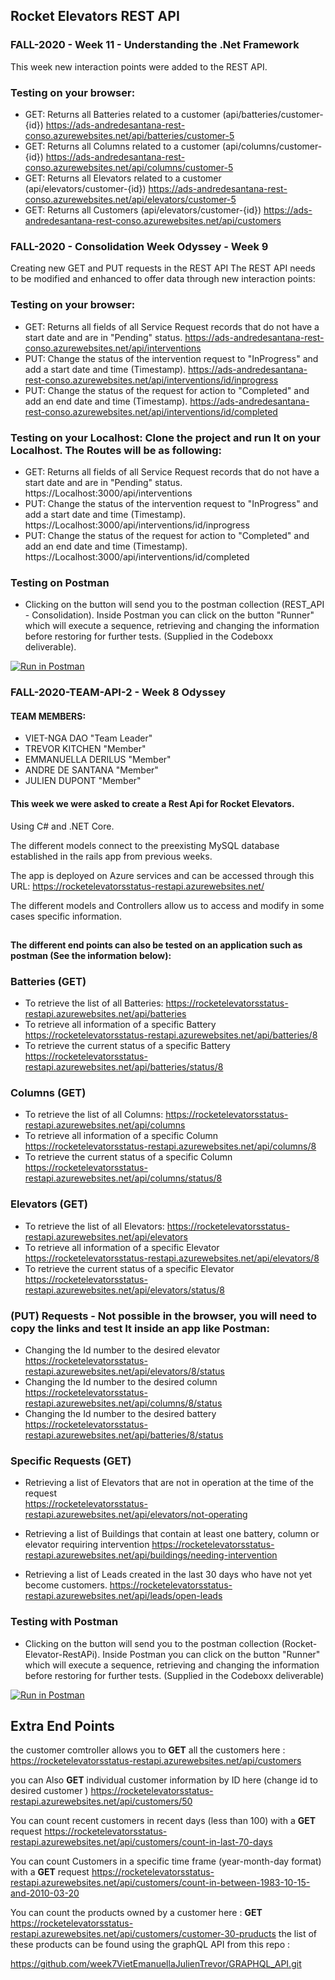 
## Rocket Elevators REST API

### FALL-2020 - Week 11 - Understanding the .Net Framework

This week new interaction points were added to the REST API.

### Testing on your browser:
* GET: Returns all Batteries related to a customer (api/batteries/customer-{id})
https://ads-andredesantana-rest-conso.azurewebsites.net/api/batteries/customer-5
* GET: Returns all Columns related to a customer (api/columns/customer-{id})
https://ads-andredesantana-rest-conso.azurewebsites.net/api/columns/customer-5
* GET: Returns all Elevators related to a customer (api/elevators/customer-{id})
https://ads-andredesantana-rest-conso.azurewebsites.net/api/elevators/customer-5
* GET: Returns all Customers (api/elevators/customer-{id})
https://ads-andredesantana-rest-conso.azurewebsites.net/api/customers

### FALL-2020 - Consolidation Week Odyssey - Week 9  

Creating new GET and PUT requests in the REST API
The REST API needs to be modified and enhanced to offer data through new interaction points:


### Testing on your browser:
* GET: Returns all fields of all Service Request records that do not have a start date and are in "Pending" status.
  https://ads-andredesantana-rest-conso.azurewebsites.net/api/interventions
* PUT: Change the status of the intervention request to "InProgress" and add a start date and time (Timestamp).
  https://ads-andredesantana-rest-conso.azurewebsites.net/api/interventions/id/inprogress
* PUT: Change the status of the request for action to "Completed" and add an end date and time (Timestamp).
  https://ads-andredesantana-rest-conso.azurewebsites.net/api/interventions/id/completed

### Testing on your Localhost: Clone the project and run It on your Localhost. The Routes will be as following:
* GET: Returns all fields of all Service Request records that do not have a start date and are in "Pending" status.
  https://Localhost:3000/api/interventions
* PUT: Change the status of the intervention request to "InProgress" and add a start date and time (Timestamp).
  https://Localhost:3000/api/interventions/id/inprogress
* PUT: Change the status of the request for action to "Completed" and add an end date and time (Timestamp).
  https://Localhost:3000/api/interventions/id/completed

### Testing on Postman
* Clicking on the button will send you to the postman collection (REST_API - Consolidation). Inside Postman you can click on the button "Runner" which will execute a sequence, retrieving and changing the information before restoring for further tests. (Supplied in the Codeboxx deliverable).

[![Run in Postman](https://run.pstmn.io/button.svg)](https://app.getpostman.com/run-collection/e59caff4ae79127966f5)


### FALL-2020-TEAM-API-2 - Week 8 Odyssey 

#### TEAM MEMBERS:
- VIET-NGA DAO "Team Leader"
- TREVOR KITCHEN "Member"
- EMMANUELLA DERILUS "Member"
- ANDRE DE SANTANA "Member"
- JULIEN DUPONT "Member"

#### This week we were asked to create a Rest Api for Rocket Elevators.
Using C# and .NET Core.

The different models connect to the preexisting MySQL database established in the rails app from previous weeks.

The app is deployed on Azure services and can be accessed through this URL: 
https://rocketelevatorsstatus-restapi.azurewebsites.net/

The different models and Controllers allow us to access and modify in some cases specific information.

## 

 **The different end points can also be tested on an application such as postman (See the information below):**

### Batteries **(GET)**
* To retrieve the list of all Batteries:
https://rocketelevatorsstatus-restapi.azurewebsites.net/api/batteries
* To retrieve all information of a specific Battery
https://rocketelevatorsstatus-restapi.azurewebsites.net/api/batteries/8
* To retrieve the current status of a specific Battery
https://rocketelevatorsstatus-restapi.azurewebsites.net/api/batteries/status/8

### Columns **(GET)**
* To retrieve the list of all Columns:
https://rocketelevatorsstatus-restapi.azurewebsites.net/api/columns  
* To retrieve all information of a specific Column
https://rocketelevatorsstatus-restapi.azurewebsites.net/api/columns/8
* To retrieve the current status of a specific Column
https://rocketelevatorsstatus-restapi.azurewebsites.net/api/columns/status/8

### Elevators **(GET)**
* To retrieve the list of all Elevators:
https://rocketelevatorsstatus-restapi.azurewebsites.net/api/elevators
* To retrieve all information of a specific Elevator
https://rocketelevatorsstatus-restapi.azurewebsites.net/api/elevators/8
* To retrieve the current status of a specific Elevator
https://rocketelevatorsstatus-restapi.azurewebsites.net/api/elevators/status/8

### **(PUT) Requests** - Not possible in the browser, you will need to copy the links and test It inside an app like Postman:
* Changing the Id number to the desired elevator
https://rocketelevatorsstatus-restapi.azurewebsites.net/api/elevators/8/status
* Changing the Id number to the desired column
https://rocketelevatorsstatus-restapi.azurewebsites.net/api/columns/8/status
* Changing the Id number to the desired battery
https://rocketelevatorsstatus-restapi.azurewebsites.net/api/batteries/8/status


### Specific Requests **(GET)** 
* Retrieving a list of Elevators that are not in operation at the time of the request  
https://rocketelevatorsstatus-restapi.azurewebsites.net/api/elevators/not-operating

* Retrieving a list of Buildings that contain at least one battery, column or elevator requiring intervention
https://rocketelevatorsstatus-restapi.azurewebsites.net/api/buildings/needing-intervention

* Retrieving a list of Leads created in the last 30 days who have not yet become customers.
https://rocketelevatorsstatus-restapi.azurewebsites.net/api/leads/open-leads

### Testing with Postman 
* Clicking on the button will send you to the postman collection (Rocket-Elevator-RestAPi). Inside Postman you can click on the button "Runner" which will execute a sequence, retrieving and changing the information before restoring for further tests. (Supplied in the Codeboxx deliverable)

[![Run in Postman](https://run.pstmn.io/button.svg)](https://app.getpostman.com/run-collection/47f22848ca3c199cba2f)


## Extra End Points

the customer comtroller allows you to **GET** all the customers here : 
https://rocketelevatorsstatus-restapi.azurewebsites.net/api/customers

you can Also **GET** individual customer information by ID here (change id to desired customer )
https://rocketelevatorsstatus-restapi.azurewebsites.net/api/customers/50

You can count recent customers in recent days  (less than 100) with a **GET** request
https://rocketelevatorsstatus-restapi.azurewebsites.net/api/customers/count-in-last-70-days

You can count Customers in a specific time frame (year-month-day format) with a **GET** request 
https://rocketelevatorsstatus-restapi.azurewebsites.net/api/customers/count-in-between-1983-10-15-and-2010-03-20

You can count the products owned by a customer here : 
**GET** https://rocketelevatorsstatus-restapi.azurewebsites.net/api/customers/customer-30-pruducts
the list of these products can be found using the graphQL API from this repo : 

https://github.com/week7VietEmanuellaJulienTrevor/GRAPHQL_API.git

